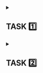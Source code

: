 <details>      
<summary> <h2> TASK 1️⃣ </h2> </summary>

<details>
<summary> <h3> Subtask 1️⃣  </h3> </summary>
<i> Testing quiz score: 8/10 </i> 🥳 
</details>

<details>
<summary> <h3> Subtask :two: </h3> </summary>
<i> Adding a new Github repository </i>
</details>

<details>
<summary> <h3> Subtask :three: </h3> </summary>
<i> README editing </i>
<br> </br>
This Manual Testing Challenge is my second <i>DareIT</i> course. I've decided to participate in this one, feeling encouraged right after completing the Automated Testing and Python course, which I found really helpful and exciting. I'm sure this challenge will be also based on independent practice and that's exactly what I'm looking for. My main purpose for this course is to: <br>
      
- develop skills in <b>web and mobile app testing</b> <br>
- understand the basics of <b>SQL </b> (which I've already started practicing on my own) <br>
<br>
I also look forward to learn about <b>DevTools</b>, which, at this time, seem one of the most useful and practical testing tools to me.
</details>

<details>
<summary> <h3> Subtask :four: </h3> </summary>
      
<i> [Scouts Panel](https://scouts-test.futbolkolektyw.pl/en) - exploratory testing </i> <br>
<br>
<b> What's this app for? </b> <br>
Scouts Panel is a web and mobile application created for football ⚽ headhunters. It is a database with football players, matches and reports. <br>
<br>
<b> Functionalities: </b>

- login and password typing
- signing in
- signing out
- language change
- adding a new player/match/report
- editing existing player/match/report
- redirection to dashboard, players list, last created player/match, last updated player/match/report
- while displaying the players list: downloading CSV, printing the list, filtering the results, choosing of shown columns
- contacting the dev team

<b> Interface </b>
  
The interface is too simple and minimalistic, making the app look as if it's still being developed. 
After logging in, user is redirected to the dashboard. The dashboard displays header, central area and left panel with 4 buttons (Main page, Players, Language change, Sign out). In the central area of the dashboard, there are 7 tiles, 4 of which are only text tiles and the other 3 are clickable. The first one redirects to contacting the Dev Team, the second one to adding a player form and the last one to the last created or updated player/match/report. 

<b> Intuitiveness </b>

Only dashboard seems intuitive to me. 
Placing the picture with the logo on the left main panel would be more adequate in my opinion.
</details>

</details>

<details>      
<summary> <h2> TASK 2️⃣ </h2> </summary>

<details>
<summary> <h3> Subtask :one: </h3> </summary>
      
[User story based test cases](https://docs.google.com/spreadsheets/d/1xaNB1ceHnNw-iiPfOMvtmVnaqZ1ZwAAqJOpfqoQwT5k/edit?usp=drive_link) 🧔
</details>

<details>
<summary> <h3> Subtask :two: </h3> </summary>
      
[My own experiences based test cases](https://docs.google.com/spreadsheets/d/1eDfkKOzmwgp176t2s64f1L-6R99oGGE6i18GwfHpje8/edit?usp=drive_link) 🧘‍♀️
</details>

<details>
<summary> <h3>Subtask 3️⃣ </h3> </summary>
<i>The purpose of writing test cases </i> 📖
<br> </br>
Test cases pisane są w celu sprawdzenia czy aplikacja działa zgodnie z założeniami zawartymi w dokumentacji, czy spełnia wymagania i czy po wykonaniu czynności opisanych w przypadkach testowych rezultaty rzeczywiste są zgodne z oczekiwanymi. Test casy pozwalają także upewnić się, że przeprowadzono wszystkie (ustalone na potrzeby danego projektu) testy funkcjonalności aplikacji. Są także dobrym źródłem wiedzy o działaniu aplikacji dla osób dołączających do projektu. Pomagają wykryć bugi aplikacji. Są ważne w procesie zapewniania wysokiej jakości oprogramowania i dostarczenia klientowi oczekiwanego produktu.
</details>

<details>      
<summary> <h2> TASK 3️⃣ </h2> </summary>
<i> Executing test cases </i>

[Bug report](https://docs.google.com/spreadsheets/d/1hb-gv6v6JmhwuLAF0AuvuvU8oYAPN9v9Tqh1uSQaJ-c/edit?usp=drive_link)
[Test report](https://docs.google.com/document/d/1WXXMhTjea0YC4vts4uCU_9Bm2xq1Jo2QwImFGRgpSNA/edit?usp=drive_link)
</details>

</details>
